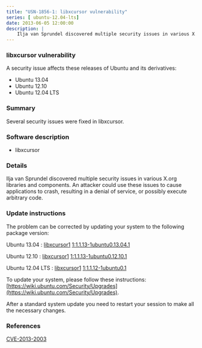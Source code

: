 ```yaml
---
title: "USN-1856-1: libxcursor vulnerability"
series: [ ubuntu-12.04-lts]
date: 2013-06-05 12:00:00
description: |
    Ilja van Sprundel discovered multiple security issues in various X.org libraries and components. An attacker could use these issues to cause applications to crash, resulting in a denial of service, or possibly execute arbitrary code. 
--- 
```

 
 


### libxcursor vulnerability

A security issue affects these releases of Ubuntu and its derivatives:

* Ubuntu 13.04
* Ubuntu 12.10
* Ubuntu 12.04 LTS

### Summary

Several security issues were fixed in libxcursor. 

### Software description

* libxcursor 

### Details

Ilja van Sprundel discovered multiple security issues in various X.org libraries and components. An attacker could use these issues to cause applications to crash, resulting in a denial of service, or possibly execute arbitrary code. 

### Update instructions

The problem can be corrected by updating your system to the following package version:

Ubuntu 13.04
 : [libxcursor1](https://launchpad.net/ubuntu/+source/libxcursor) <span> [1:1.1.13-1ubuntu0.13.04.1](https://launchpad.net/ubuntu/+source/libxcursor/1:1.1.13-1ubuntu0.13.04.1) </span> 

Ubuntu 12.10
 : [libxcursor1](https://launchpad.net/ubuntu/+source/libxcursor) <span> [1:1.1.13-1ubuntu0.12.10.1](https://launchpad.net/ubuntu/+source/libxcursor/1:1.1.13-1ubuntu0.12.10.1) </span> 

Ubuntu 12.04 LTS
 : [libxcursor1](https://launchpad.net/ubuntu/+source/libxcursor) <span> [1:1.1.12-1ubuntu0.1](https://launchpad.net/ubuntu/+source/libxcursor/1:1.1.12-1ubuntu0.1) </span> 

To update your system, please follow these instructions: [https://wiki.ubuntu.com/Security/Upgrades](https://wiki.ubuntu.com/Security/Upgrades).

After a standard system update you need to restart your session to make all the necessary changes. 

### References

 
 [CVE-2013-2003](http://people.ubuntu.com/~ubuntu-security/cve/CVE-2013-2003)
 

